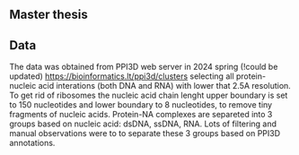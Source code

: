 ## Master thesis
## Data
The data was obtained from PPI3D web server in 2024 spring (!could be updated) https://bioinformatics.lt/ppi3d/clusters selecting all protein-nucleic acid interations (both DNA and RNA) with lower that 2.5A resolution. To get rid of ribosomes the nucleic acid chain lenght upper boundary is set to 150 nucleotides and lower boundary to 8 nucleotides, to remove tiny fragments of nucleic acids. Protein-NA complexes are separeted into 3 groups based on nucleic acid: dsDNA, ssDNA, RNA. 
Lots of filtering and manual observations were to to separate these 3 groups based on PPI3D annotations. 
